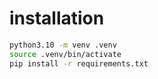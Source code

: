 # installation

```bash
python3.10 -m venv .venv
source .venv/bin/activate
pip install -r requirements.txt
```

